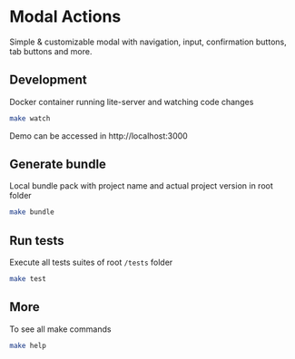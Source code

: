 # Modal Actions

Simple & customizable modal with navigation, input, confirmation buttons, tab buttons and more.

## Development
Docker container running lite-server and watching code changes                                                                               

```bash
make watch
```

Demo can be accessed in http://localhost:3000

## Generate bundle
Local bundle pack with project name and actual project version in root folder

```bash
make bundle
```

## Run tests
Execute all tests suites of root `/tests` folder

```bash
make test
```

## More
To see all make commands

```bash
make help
```
